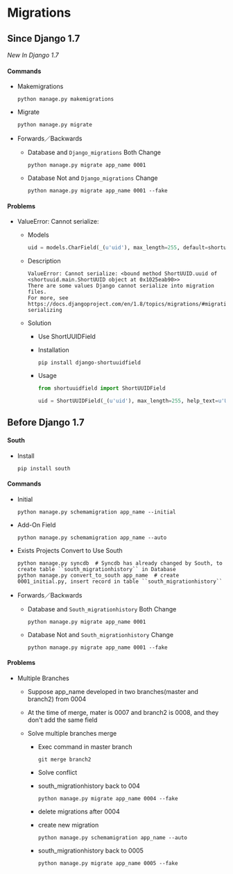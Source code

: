# Migrations

## Since Django 1.7

_New In Django 1.7_

#### Commands

* Makemigrations

  ```shell
  python manage.py makemigrations
  ```

* Migrate

  ```shell
  python manage.py migrate
  ```
* Forwards／Backwards

  * Database and ``Django_migrations`` Both Change

    ```shell
    python manage.py migrate app_name 0001
    ```

  * Database Not and ``Django_migrations`` Change

    ```shell
    python manage.py migrate app_name 0001 --fake
    ```

#### Problems

* ValueError: Cannot serialize:
  * Models

    ```python
    uid = models.CharField(_(u'uid'), max_length=255, default=shortuuid.uuid, help_text=u'User UUID', db_index=True)
    ```

  * Description
    ```
    ValueError: Cannot serialize: <bound method ShortUUID.uuid of <shortuuid.main.ShortUUID object at 0x1025eab90>>
    There are some values Django cannot serialize into migration files.
    For more, see https://docs.djangoproject.com/en/1.8/topics/migrations/#migration-serializing
    ```

  * Solution
    * Use ShortUUIDField

    * Installation
      ```shell
      pip install django-shortuuidfield
      ```

    * ​Usage
      ```python
      from shortuuidfield import ShortUUIDField

      uid = ShortUUIDField(_(u'uid'), max_length=255, help_text=u'User UUID', db_index=True)
      ```

##  Before Django 1.7

#### South

* Install

  ```shell
  pip install south
  ```

#### Commands

* Initial

  ```shell
  python manage.py schemamigration app_name --initial
  ```

* Add-On Field

  ```shell
  python manage.py schemamigration app_name --auto
  ```

* Exists Projects Convert to Use South

  ```shell
  python manage.py syncdb  # Syncdb has already changed by South, to create table ``south_migrationhistory`` in Database
  python manage.py convert_to_south app_name  # create 0001_initial.py, insert record in table ``south_migrationhistory``
  ```

* Forwards／Backwards

  * Database and ``South_migrationhistory`` Both Change

    ```shell
    python manage.py migrate app_name 0001
    ```

  * Database Not and ``South_migrationhistory`` Change

    ```shell
    python manage.py migrate app_name 0001 --fake
    ```


#### Problems

* Multiple Branches

  * Suppose app_name developed in two branches(master and branch2) from 0004

  * At the time of merge, mater is 0007 and branch2 is 0008, and they don't add the same field

  * Solve multiple branches merge

    * Exec command in master branch

      ```shell
      git merge branch2
      ```

    * Solve conflict

    * south_migrationhistory back to 004

      ```shell
      python manage.py migrate app_name 0004 --fake
      ```

    * delete migrations after 0004

    * create new migration

      ```shell
      python manage.py schemamigration app_name --auto
      ```

    * south_migrationhistory back to 0005

      ```shell
      python manage.py migrate app_name 0005 --fake
      ```